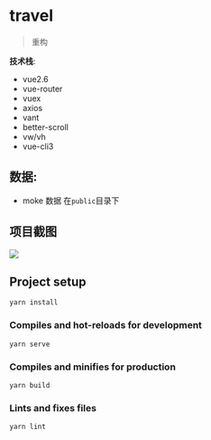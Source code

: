 # travel

> 重构

**技术栈**:

- vue2.6
- vue-router
- vuex
- axios
- vant
- better-scroll
- vw/vh
- vue-cli3

## 数据:

- moke 数据 在`public`目录下

## 项目截图

![](https://yimg.xjdd.xyz//2.gif)

## Project setup

```
yarn install
```

### Compiles and hot-reloads for development

```
yarn serve
```

### Compiles and minifies for production

```
yarn build
```

### Lints and fixes files

```
yarn lint
```
